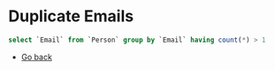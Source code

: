 # Duplicate Emails

```sql
select `Email` from `Person` group by `Email` having count(*) > 1
```

* [Go back](../readme.md)
